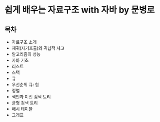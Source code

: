 # 쉽게 배우는 자료구조 with 자바 by 문병로

## 목차

- 자료구조 소개
- 재귀(자기호출)와 귀납적 사고
- 알고리즘의 성능
- 자바 기초
- 리스트
- 스택
- 큐
- 우선순위 큐: 힙
- 정렬
- 색인과 이진 검색 트리
- 균형 검색 트리
- 해시 테이블
- 그래프
